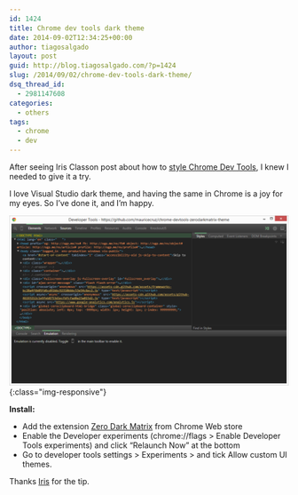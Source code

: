 ```yaml
---
id: 1424
title: Chrome dev tools dark theme
date: 2014-09-02T12:34:25+00:00
author: tiagosalgado
layout: post
guid: http://blog.tiagosalgado.com/?p=1424
slug: /2014/09/02/chrome-dev-tools-dark-theme/
dsq_thread_id:
  - 2981147608
categories:
  - others
tags:
  - chrome
  - dev
---
```

After seeing Iris Classon post about how to <a href="http://irisclasson.com/2014/09/01/styling-chrome-dev-tools/" target="_blank">style Chrome Dev Tools</a>, I knew I needed to give it a try.

I love Visual Studio dark theme, and having the same in Chrome is a joy for my eyes. So I&#8217;ve done it, and I&#8217;m happy.

![chrome dev tools](/content/chrome-dev-tools-dark-theme.png){:class="img-responsive"}

**Install:**

  * Add the extension <a href="https://chrome.google.com/webstore/detail/devtools-theme-zero-dark/bomhdjeadceaggdgfoefmpeafkjhegbo" target="_blank">Zero Dark Matrix</a> from Chrome Web store
  * Enable the Developer experiments (chrome://flags > Enable Developer Tools experiments) and click &#8220;Relaunch Now&#8221; at the bottom
  * Go to developer tools settings > Experiments > and tick Allow custom UI themes.

Thanks [Iris](http://irisclasson.com/) for the tip.